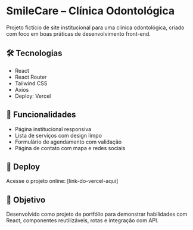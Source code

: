 # SmileCare – Clínica Odontológica

Projeto fictício de site institucional para uma clínica odontológica, criado com foco em boas práticas de desenvolvimento front-end.

## 🛠 Tecnologias
- React
- React Router
- Tailwind CSS
- Axios
- Deploy: Vercel

## 📄 Funcionalidades
- Página institucional responsiva
- Lista de serviços com design limpo
- Formulário de agendamento com validação
- Página de contato com mapa e redes sociais

## 🚀 Deploy
Acesse o projeto online: [link-do-vercel-aqui]

## 🧠 Objetivo
Desenvolvido como projeto de portfólio para demonstrar habilidades com React, componentes reutilizáveis, rotas e integração com API.
